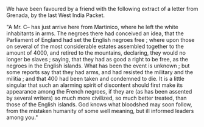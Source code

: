 We have been favoured by a friend with the following extract of a letter from Grenada, by the last West India Packet."A Mr. C– has just arrive here from Martinico, where he left the white inhabitants in arms. The negroes there had conceived an idea, that the Parliament of England had set the English negroes free ; where upon those on several of the most considerable estates assembled together to the amount of 4000, and retired to the mountains, declaring, they would no longer be slaves ; saying, that they had as good a right to be free, as the negroes in the English islands. What has been the event is unknown ; but some reports say that they had arms, and had resisted the military and the militia ; and that 400 had been taken and condemned to die. It is a little singular that such an alarming spirit of discontent should first make its appearance among the French negroes, if they are (as has been assented by several writers) so much more civilized, so much better treated, than those of the English islands. God knows what bloodshed may soon follow, from the mistaken humanity of some well meaning, but ill informed leaders among you."